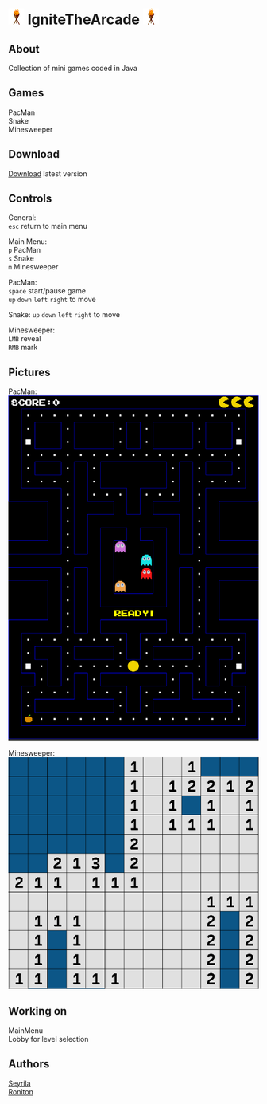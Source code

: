 # ![](https://github.com/Roniton-HS/IgniteTheArcade/blob/main/res/icon.png) IgniteTheArcade ![](https://github.com/Roniton-HS/IgniteTheArcade/blob/main/res/icon.png)

## About
Collection of mini games coded in Java

## Games
PacMan  
Snake  
Minesweeper

## Download
[Download](https://github.com/Roniton-HS/IgniteTheArcade/raw/main/versions/IgniteTheArcade.jar) latest version  

## Controls
General:  
`esc` return to main menu  
  
Main Menu:  
`p` PacMan  
`s` Snake  
`m` Minesweeper  
  
PacMan:  
`space` start/pause game  
`up` `down` `left` `right` to move  
  
Snake:
`up` `down` `left` `right` to move  
  
Minesweeper:  
`LMB` reveal  
`RMB` mark  

## Pictures
PacMan:  
![](https://github.com/Roniton-HS/IgniteTheArcade/blob/main/res/gitHub/pacman.PNG)  
  
Minesweeper:  
![](https://github.com/Roniton-HS/IgniteTheArcade/blob/main/res/gitHub/minesweeper.PNG)


## Working on
MainMenu  
Lobby for level selection  

## Authors
[Seyrila](https://github.com/Seyrila)  
[Roniton](https://github.com/Roniton-HS)
